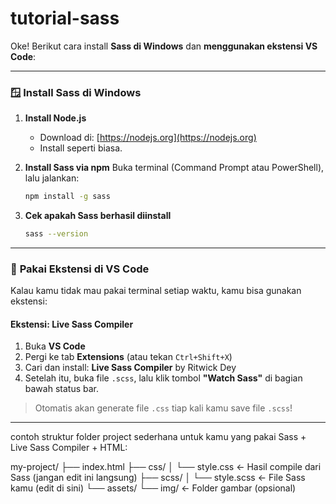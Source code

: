 # tutorial-sass
Oke! Berikut cara install **Sass di Windows** dan **menggunakan ekstensi VS Code**:

---

### 🪟 **Install Sass di Windows**
1. **Install Node.js**
   - Download di: [https://nodejs.org](https://nodejs.org)
   - Install seperti biasa.

2. **Install Sass via npm**
   Buka terminal (Command Prompt atau PowerShell), lalu jalankan:
   ```bash
   npm install -g sass
   ```

3. **Cek apakah Sass berhasil diinstall**
   ```bash
   sass --version
   ```

---

### 🔌 **Pakai Ekstensi di VS Code**
Kalau kamu tidak mau pakai terminal setiap waktu, kamu bisa gunakan ekstensi:

#### Ekstensi: **Live Sass Compiler**
1. Buka **VS Code**
2. Pergi ke tab **Extensions** (atau tekan `Ctrl+Shift+X`)
3. Cari dan install: **Live Sass Compiler** by Ritwick Dey
4. Setelah itu, buka file `.scss`, lalu klik tombol **"Watch Sass"** di bagian bawah status bar.

> Otomatis akan generate file `.css` tiap kali kamu save file `.scss`!

---

 contoh struktur folder project sederhana untuk kamu yang pakai Sass + Live Sass Compiler + HTML:
 
my-project/
├── index.html
├── css/
│   └── style.css         ← Hasil compile dari Sass (jangan edit ini langsung)
├── scss/
│   └── style.scss        ← File Sass kamu (edit di sini)
└── assets/
    └── img/              ← Folder gambar (opsional)

